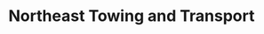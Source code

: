 ---
title: "Northeast Towing and Transport"
url: /norwich/northeast-towing-and-transport/
shop: Autowerkstatt
---